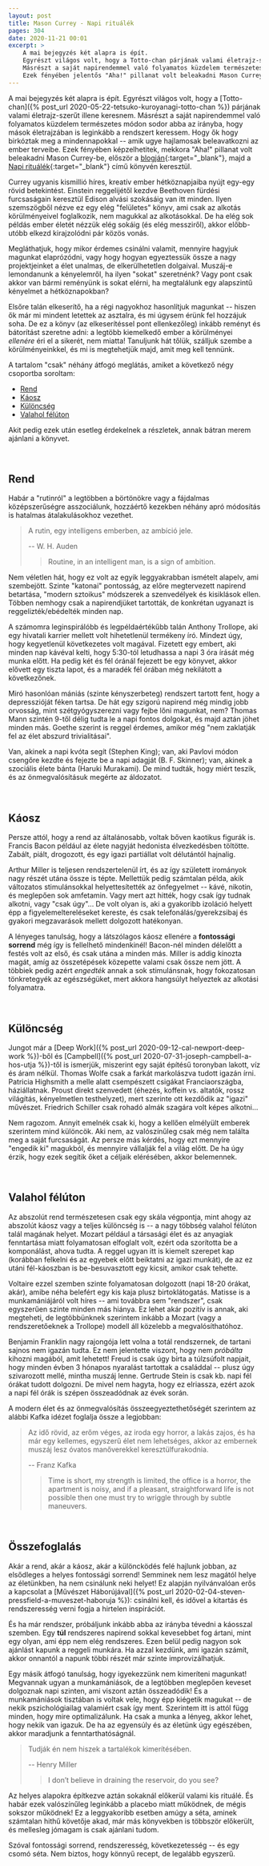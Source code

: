 ```yaml
---
layout: post
title: Mason Currey - Napi rituálék
pages: 304
date: 2020-11-21 00:01
excerpt: >
    A mai bejegyzés két alapra is épít.
    Egyrészt világos volt, hogy a Totto-chan párjának valami életrajz-szerűt illene keresnem.
    Másrészt a saját napirendemmel való folyamatos küzdelem természetes módon sodor abba az irányba, hogy mások életrajzában is leginkább a rendszert keressem.
    Ezek fényében jelentős "Aha!" pillanat volt beleakadni Mason Currey Napi rituálék című könyvébe.
---
```


A mai bejegyzés két alapra is épít.
Egyrészt világos volt, hogy a [Totto-chan]({% post_url 2020-05-22-tetsuko-kuroyanagi-totto-chan %}) párjának valami életrajz-szerűt illene keresnem.
Másrészt a saját napirendemmel való folyamatos küzdelem természetes módon sodor abba az irányba, hogy mások életrajzában is leginkább a rendszert keressem.
Hogy ők hogy birkóztak meg a mindennapokkal -- amik ugye hajlamosak beleavatkozni az ember terveibe.
Ezek fényében képzelhetitek, mekkora "Aha!" pillanat volt beleakadni Mason Currey-be, először a [blogján](https://dailyroutines.typepad.com/){:target="_blank"}, majd a [Napi rituálék](https://www.goodreads.com/book/show/15799151-daily-rituals){:target="_blank"} című könyvén keresztül.

Currey ugyanis kismillió híres, kreatív ember hétköznapjaiba nyújt egy-egy rövid betekintést.
Einstein reggelijétől kezdve Beethoven fürdési furcsaságain keresztül Edison alvási szokásáig van itt minden.
Ilyen szemszögből nézve ez egy elég "felületes" könyv, ami csak az alkotás körülményeivel foglalkozik, nem magukkal az alkotásokkal.
De ha elég sok példás ember életét nézzük elég sokáig (és elég messziről), akkor előbb-utóbb elkezd kirajzolódni pár közös vonás.

Megláthatjuk, hogy mikor érdemes csinálni valamit, mennyire hagyjuk magunkat elaprózódni, vagy hogy hogyan egyeztessük össze a nagy projektjeinket a élet unalmas, de elkerülhetetlen dolgaival.
Muszáj-e lemondanunk a kényelemről, ha ilyen "sokat" szeretnénk?
Vagy pont csak akkor van bármi reményünk is sokat elérni, ha megtalálunk egy alapszintű kényelmet a hétköznapokban?

Elsőre talán elkeserítő, ha a régi nagyokhoz hasonlítjuk magunkat -- hiszen ők már mi mindent letettek az asztalra, és mi úgysem érünk fel hozzájuk soha.
De ez a könyv (az elkeserítéssel pont ellenkezőleg) inkább reményt és bátorítást szeretne adni: a legtöbb kiemelkedő ember a körülményei *ellenére* éri el a sikerét, nem miatta!
Tanuljunk hát tőlük, szálljuk szembe a körülményeinkkel, és mi is megtehetjük majd, amit meg kell tennünk.

A tartalom "csak" néhány átfogó meglátás, amiket a következő négy csoportba soroltam:

- [Rend](#rend)
- [Káosz](#kaosz)
- [Különcség](#kuloncseg)
- [Valahol félúton](#feluton)

Akit pedig ezek után esetleg érdekelnek a részletek, annak bátran merem ajánlani a könyvet.

<br>














## Rend

Habár a "rutinról" a legtöbben a börtönökre vagy a fájdalmas középszerűségre asszociálunk, hozzáértő kezekben néhány apró módosítás is hatalmas átalakulásokhoz vezethet.

> A rutin, egy intelligens emberben, az ambíció jele.
>
> -- W. H. Auden
> > Routine, in an intelligent man, is a sign of ambition.

Nem véletlen hát, hogy ez volt az egyik leggyakrabban ismételt alapelv, ami szembejött.
Szinte "katonai" pontosság, az előre megtervezett napirend betartása, "modern sztoikus" módszerek a szenvedélyek és kisiklások ellen.
Többen nemhogy csak a napirendjüket tartották, de konkrétan ugyanazt is reggelizték/ebédelték minden nap.

A számomra leginspirálóbb és legpéldaértékűbb talán Anthony Trollope, aki egy hivatali karrier mellett volt hihetetlenül termékeny író.
Mindezt úgy, hogy kegyetlenül következetes volt magával.
Fizetett egy embert, aki minden nap kávéval kelti, hogy 5:30-tól letudhassa a napi 3 óra írását még munka előtt.
Ha pedig két és fél óránál fejezett be egy könyvet, akkor elővett egy tiszta lapot, és a maradék fél órában még nekilátott a következőnek.

Miró hasonlóan mániás (szinte kényszerbeteg) rendszert tartott fent, hogy a depresszióját féken tartsa.
De hát egy szigorú napirend még mindig jobb orvosság, mint szétgyógyszerezni vagy fejbe lőni magunkat, nem?
Thomas Mann szintén 9-től délig tudta le a napi fontos dolgokat, és majd aztán jöhet minden más.
Goethe szerint is reggel érdemes, amikor még "nem zaklatják fel az élet abszurd trivialitásai".

Van, akinek a napi kvóta segít (Stephen King); van, aki Pavlovi módon csengőre kezdte és fejezte be a napi adagját (B. F. Skinner); van, akinek a szociális élete bánta (Haruki Murakami).
De mind tudták, hogy miért teszik, és az önmegvalósításuk megérte az áldozatot.

<br>









## <a name="kaosz"></a>Káosz

Persze attól, hogy a rend az általánosabb, voltak bőven kaotikus figurák is.
Francis Bacon például az élete nagyját hedonista élvezkedésben töltötte.
Zabált, piált, drogozott, és egy igazi partiállat volt délutántól hajnalig.

Arthur Miller is teljesen rendszertelenül írt, és az így született irományok nagy részét utána össze is tépte.
Mellettük pedig számtalan példa, akik változatos stimulánsokkal helyettesítették az önfegyelmet -- kávé, nikotin, és meglepően sok amfetamin.
Vagy mert azt hitték, hogy csak így tudnak alkotni, vagy "csak úgy"...
De volt olyan is, aki a gyakoribb izoláció helyett épp a figyelemeltereléseket kereste, és csak telefonálás/gyerekzsibaj és gyakori megzavarások mellett dolgozott hatékonyan.

A lényeges tanulság, hogy a látszólagos káosz ellenére a **fontossági sorrend** még így is fellelhető mindenkinél!
Bacon-nél minden délelőtt a festés volt az első, és csak utána a minden más.
Miller is addig kínozta magát, amíg az összetépések közepette valami csak össze nem jött.
A többiek pedig azért *engedték* annak a sok stimulánsnak, hogy fokozatosan tönkretegyék az egészségüket, mert akkora hangsúlyt helyeztek az alkotási folyamatra.

<br>









## <a name="kuloncseg"></a>Különcség

Jungot már a [Deep Work]({% post_url 2020-09-12-cal-newport-deep-work %})-ből és [Campbell]({% post_url 2020-07-31-joseph-campbell-a-hos-utja %})-től is ismerjük, miszerint egy saját építésű toronyban lakott, víz és áram nélkül.
Thomas Wolfe csak a farkát markolászva tudott igazán írni.
Patricia Highsmith a melle alatt csempészett csigákat Franciaországba, háziállatnak.
Proust direkt szenvedett (éhezés, koffein vs. altatók, rossz világítás, kényelmetlen testhelyzet), mert szerinte ott kezdődik az "igazi" művészet.
Friedrich Schiller csak rohadó almák szagára volt képes alkotni...

Nem ragozom.
Annyit emelnék csak ki, hogy a kellően elmélyült emberek szerintem mind különcök.
Aki nem, az valószínűleg csak még nem találta meg a saját furcsaságát.
Az persze más kérdés, hogy ezt mennyire "engedik ki" magukból, és mennyire vállalják fel a világ előtt.
De ha úgy érzik, hogy ezek segítik őket a céljaik elérésében, akkor belemennek.

<br>










## <a name="feluton"></a>Valahol félúton

Az abszolút rend természetesen csak egy skála végpontja, mint ahogy az abszolút káosz vagy a teljes különcség is -- a nagy többség valahol félúton talál magának helyet.
Mozart például a társasági élet és az anyagiak fenntartása miatt folyamatosan elfoglalt volt, ezért oda szorította be a komponálást, ahova tudta.
A reggel ugyan itt is kiemelt szerepet kap (korábban felkelni és az egyebek előtt beiktatni az igazi munkát), de az ez utáni fél-káoszban is be-besuvasztott egy kicsit, amikor csak tehette.

Voltaire ezzel szemben szinte folyamatosan dolgozott (napi 18-20 órákat, akár), amibe néha belefért egy kis kaja plusz birtoklátogatás.
Matisse is a munkamániájáról volt híres -- ami továbbra sem "rendszer", csak egyszerűen szinte minden más hiánya.
Ez lehet akár pozitív is annak, aki megteheti, de legtöbbünknek szerintem inkább a Mozart (vagy a rendszeretőeknek a Trollope) modell áll közelebb a megvalósíthatóhoz.

Benjamin Franklin nagy rajongója lett volna a totál rendszernek, de tartani sajnos nem igazán tudta.
Ez nem jelentette viszont, hogy nem *próbálta* kihozni magából, amit lehetett!
Freud is csak úgy bírta a túlzsúfolt napjait, hogy minden évben 3 hónapos nyaralást tartottak a családdal -- plusz úgy szivarozott mellé, mintha muszáj lenne.
Gertrude Stein is csak kb. napi fél órákat tudott dolgozni.
De mivel nem hagyta, hogy ez elriassza, ezért azok a napi fél órák is szépen összeadódnak az évek során.

A modern élet és az önmegvalósítás összeegyeztethetőségét szerintem az alábbi Kafka idézet foglalja össze a legjobban:

> Az idő rövid, az erőm véges, az iroda egy horror, a lakás zajos, és ha már egy kellemes, egyszerű élet nem lehetséges, akkor az embernek muszáj lesz óvatos manőverekkel keresztülfurakodnia.
>
> -- Franz Kafka
> > Time is short, my strength is limited, the office is a horror, the apartment is noisy, and if a pleasant, straightforward life is not possible then one must try to wriggle through by subtle maneuvers.

<br>




















## Összefoglalás

Akár a rend, akár a káosz, akár a különcködés felé hajlunk jobban, az elsődleges a helyes fontossági sorrend!
Semminek nem lesz magától helye az életünkben, ha nem csinálunk neki helyet!
Ez alapján nyilvánvalóan erős a kapcsolat a [Művészet Háborújával]({% post_url 2020-02-04-steven-pressfield-a-muveszet-haboruja %}): csinálni kell, és idővel a kitartás és rendszeresség verni fogja a hirtelen inspirációt.

És ha már rendszer, próbáljunk inkább abba az irányba tévedni a káosszal szemben.
Egy **túl** rendszeres napirend sokkal kevesebbet fog ártani, mint egy olyan, ami épp nem elég rendszeres.
Ezen belül pedig nagyon sok ajánlást kapunk a reggeli munkára.
Ha azzal kezdünk, ami igazán számít, akkor onnantól a napunk többi részét már szinte improvizálhatjuk.

Egy másik átfogó tanulság, hogy igyekezzünk nem kimeríteni magunkat!
Megvannak ugyan a munkamániások, de a legtöbben meglepően keveset dolgoznak napi szinten, ami viszont aztán összeadódik!
És a munkamániások tisztában is voltak vele, hogy épp kiégetik magukat -- de nekik pszichológiailag valamiért csak így ment.
Szerintem itt is attól függ minden, hogy mire optimalizálunk.
Ha csak a munka a lényeg, akkor lehet, hogy nekik van igazuk.
De ha az egyensúly és az életünk úgy egészében, akkor maradjunk a fenntarthatóságnál.

> Tudják én nem hiszek a tartalékok kimerítésében.
>
> -- Henry Miller
> > I don’t believe in draining the reservoir, do you see?

Az helyes alapokra építkezve aztán sokaknál előkerül valami kis rituálé.
És habár ezek valószínűleg leginkább a placebo miatt működnek, de mégis sokszor működnek!
Ez a leggyakoribb esetben amúgy a séta, aminek számtalan hithű követője akad, már más könyvekben is többször előkerült, és mellesleg jómagam is csak ajánlani tudom.

Szóval fontossági sorrend, rendszeresség, következetesség -- és egy csomó séta.
Nem biztos, hogy könnyű recept, de legalább egyszerű.
